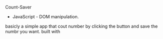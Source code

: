 Count-Saver  

-  JavaScript - DOM manipulation.

basicly a simple app that cout number by clicking the button
and save the numbr you want.
built with
